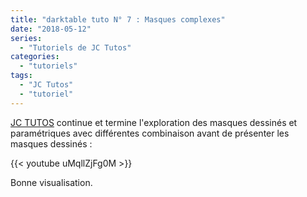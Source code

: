 ```yaml
---
title: "darktable tuto N° 7 : Masques complexes"
date: "2018-05-12"
series:
  - "Tutoriels de JC Tutos"
categories: 
  - "tutoriels"
tags: 
  - "JC Tutos"
  - "tutoriel"
---
```


[JC TUTOS](https://www.youtube.com/channel/UChkmJoz4r375C6F2eym99YQ) continue et termine l'exploration des masques dessinés et paramétriques avec différentes combinaison avant de présenter les masques dessinés : 

{{< youtube uMqllZjFg0M >}}

Bonne visualisation.
